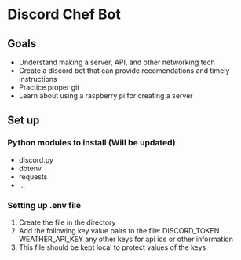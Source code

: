 # Discord Chef Bot
## Goals
* Understand making a server, API, and other networking tech
* Create a discord bot that can provide recomendations and timely instructions
* Practice proper git
* Learn about using a raspberry pi for creating a server

## Set up
### Python modules to install (Will be updated)
* discord.py
* dotenv
* requests
* ...
### Setting up .env file
1. Create the file in the directory
2. Add the following key value pairs to the file:
    DISCORD_TOKEN
    WEATHER_API_KEY
    any other keys for api ids or other information
3. This file should be kept local to protect values of the keys

